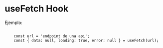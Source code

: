 # useFetch Hook

Ejemplo:

```

    const url = 'endpoint de una api';
    const { data: null, loading: true, error: null } = useFetch(url);

```